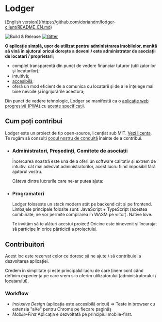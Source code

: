 # Lodger

[English version]((https://github.com/doriandrn/lodger-client/README_EN.md)

![Build & Release](https://github.com/doriandrn/lodger-client/workflows/Build%20&%20Release/badge.svg) [![Gitter](https://badges.gitter.im/lodger-ro/community.svg)](https://gitter.im/lodger-ro/community?utm_source=badge&utm_medium=badge&utm_campaign=pr-badge)

__O aplicație simplă, ușor de utilizat pentru administrarea imobilelor, menită să vină în ajutorul oricui dorește a deveni / este administrator de asociații de locatari / proprietari;__


- complet transparentă din punct de vedere financiar tuturor (utilizatorilor și locatarilor);
- intuitivă;
- [accesibilă](https://material.io/design/usability/accessibility.html#);
- oferă un mod eficient de a comunica cu locatarii și de a le înțelege mai bine nevoile și îngrijorările acestora;

<!-- (DE CE: un studiu ne arată că aplicațiile de genul, în general tind să fie complexe d.p.d.v. al experienței oferite utilizatorului, de multe ori acestuia fiindu-i foarte greu să se acomodeze și să folosească aplicația) -->

Din punct de vedere tehnologic, Lodger se manifestă ca o [aplicație web progresivă (PWA)](https://developers.google.com/web/progressive-web-apps/)
cu [aceste specificații](./SPECS.md).

## Cum poți contribui

Lodger este un proiect de tip open-source, licențiat sub MIT. [Vezi licența](./LICENSE).
Te rugăm să consulți [codul nostru de conduită](./COD_DE_CONDUITĂ.md) înainte de a contribui.

- ### Administratori, Președinți, Comitete de asociații

  Încercarea noastră este una de a oferi un software calitativ și extrem  de intuitiv, cât mai adecvat administratorilor, acest lucru fiind imposibil fără ajutorul vostru.

  Câteva dintre lucrurile care ne-ar putea ajuta:

- ### Programatori

  Lodger folosește un stack modern atât pe backend cât și pe frontend.
  Limbajele principale folosite sunt: JavaScript + TypeScript (acestea combinate, ne vor permite compilarea in WASM pe viitor). Native love.

  Te invităm să te alături acestui proiect! Oricine este binevenit și încurajat să participe în orice părticică a proiectului.

## Contribuitori

Acest loc este rezervat celor ce doresc să ne ajute / să contribuie la dezvoltarea aplicației.

<!-- ### Unde suntem și unde vrem să ajungem

Procesul ales ne reprezintă

- [x] Studii îndetaliate despre munca administratorului
- [] Ultimele iterații / validarea prototipului.

### De ce facem asta

- din pasiunea noastră pentru tehnologie & cod;
- din dorința de a învăța să dezovoltăm o aplicație bazată pe o arhitectură complexă folosind tehnologii noi / inovative, de a evolua profesional ca dezvoltatori
- avem oportunitatea de a-i scăpa pe administratori de overehad-ul de zi cu zi folsind aplicații greu de utilizat sau facând mii de calcule. -->

Credem în simplitate și este principalul lucru de care ținem cont când definim experiența pe care vrem s-o oferim utilizatorului (administratorului / locatarului).

### Workflow

- *Inclusive Design* (aplicația este accesibilă oricui) => Teste in browser cu extensia "aXe" pentru Chrome pe fiecare paginăș
- *Mobile-First* Aplicația e dezvoltată pe principiul mobile-first.
